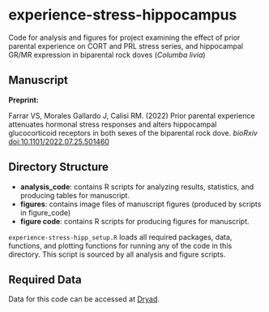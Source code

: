 # experience-stress-hippocampus
 Code for analysis and figures for project examining the effect of prior parental experience on CORT and PRL stress series, and hippocampal GR/MR expression in biparental rock doves (*Columba livia*)
 
## Manuscript

**Preprint:**

Farrar VS, Morales Gallardo J, Calisi RM. (2022) Prior parental experience attenuates hormonal stress responses and alters hippocampal glucocorticoid receptors in both sexes of the biparental rock dove. *bioRxiv* [doi:10.1101/2022.07.25.501460](https://doi.org/10.1101/2022.07.25.501460)

## Directory Structure 
* **analysis_code**: contains R scripts for analyzing results, statistics, and producing tables for manuscript.
* **figures**: contains image files of manuscript figures (produced by scripts in figure_code)
* **figure code**: contains R scripts for producing figures for manuscript. 

`experience-stress-hipp_setup.R` loads all required packages, data, functions, and plotting functions for running any of the code in this directory. This script is sourced by all analysis and figure scripts. 

## Required Data
Data for this code can be accessed at [Dryad](https://doi.org/10.25338/B8KK91). 

